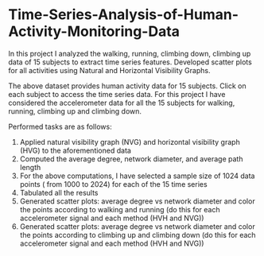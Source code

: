 # Time-Series-Analysis-of-Human-Activity-Monitoring-Data
In this project I analyzed the walking, running, climbing down, climbing up data of 15 subjects to extract time series features. 
Developed scatter plots for all activities using Natural and Horizontal Visibility Graphs.


The above dataset provides human activity data for 15 subjects. Click on each subject to
access the time series data. For this project I have considered the accelerometer data for all the 15
subjects for walking, running, climbing up and climbing down.

Performed tasks are as follows:

1. Applied natural visibility graph (NVG) and horizontal visibility graph (HVG) to the
aforementioned data
2. Computed the average degree, network diameter, and average path length
3. For the above computations, I have selected a sample size of 1024 data points ( from 1000
to 2024) for each of the 15 time series
4. Tabulated all the results
5. Generated  scatter plots: average degree vs network diameter and color the points
according to walking and running (do this for each accelerometer signal and
each method (HVH and NVG))
6. Generated  scatter plots: average degree vs network diameter and color the points
according to climbing up and climbing down (do this for each accelerometer
signal and each method (HVH and NVG))
